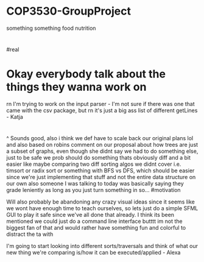 # COP3530-GroupProject
something something food nutrition
#
#real
# Okay everybody talk about the things they wanna work on
rn I'm trying to work on the input parser - I'm not sure if there was one that came with the csv package, but rn it's just a big ass list of different getLines - Katja
#
^ Sounds good, also i think we def have to scale back our original plans lol and also based on robins comment on our proposal about how trees are just a subset of graphs, even though she didnt say we had to do something else, just to be safe we prob should do something thats obviously diff and a bit easier like maybe comparing two diff sorting algos we didnt cover i.e. timsort or radix sort or something with BFS vs DFS, which should be easier since we're just implementing that stuff and not the entire data structure on our own also someone I was talking to today was basically saying they grade leniently as long as you just turn something in so... #motivation 

Will also probably be abandoning any crazy visual ideas since it seems like we wont have enough time to teach ourselves, so lets just do a simple SFML GUI to play it safe since we've all done that already. I think its been mentioned we could just do a command line interface butttt im not the biggest fan of that and would rather have something fun and colorful to distract the ta with 

I'm going to start looking into different sorts/traversals and think of what our new thing we're comparing is/how it can be executed/applied - Alexa
#
